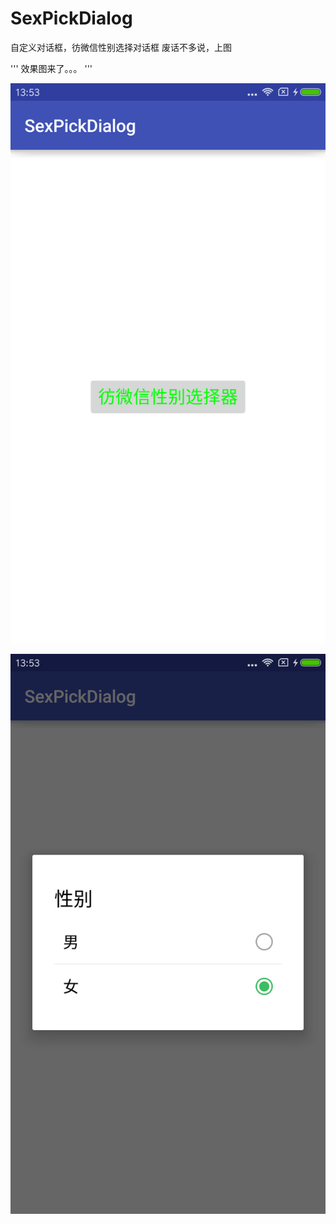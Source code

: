 # SexPickDialog
自定义对话框，彷微信性别选择对话框
废话不多说，上图 

'''
效果图来了。。。
'''

![image](https://github.com/hebiao6446/SexPickDialog/blob/master/image/1.pic_hd.jpg)

![image](https://github.com/hebiao6446/SexPickDialog/blob/master/image/2.pic_hd.jpg)




